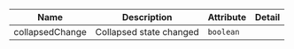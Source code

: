 | Name       | Description                   | Attribute        | Detail |
|------------|-------------------------------|------------------|--------|
|<div className="Api__Table"> <div>collapsedChange</div> <div className="Api__Table Docs__Tags"></div></div>| Collapsed state changed | `boolean`
